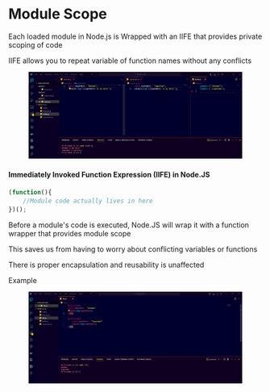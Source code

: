 # Module Scope

Each loaded module in Node.js is Wrapped with an IIFE that provides private scoping of code

IIFE allows you to repeat variable of function names without any conflicts

<figure><img src=".gitbook/assets/image (2).png" alt=""><figcaption></figcaption></figure>

#### Immediately Invoked Function Expression (IIFE) in Node.JS

```javascript
(function(){
    //Module code actually lives in here
})();
```

Before a module's code is executed, Node.JS will wrap it with a function wrapper that provides module scope

This saves us from having to worry about conflicting variables or functions

There is proper encapsulation and reusability is unaffected

Example

<figure><img src=".gitbook/assets/image (3).png" alt=""><figcaption></figcaption></figure>
